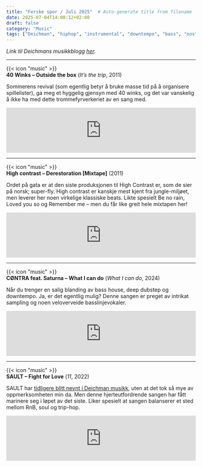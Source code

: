 ```yaml
---
title: "Ferske spor / Juli 2025"  # Auto-generate title from filename
date: 2025-07-04T14:00:12+02:00
draft: false
category: "Music" 
tags: ["Deichman", "hiphop", "instrumental", "downtempo", "bass", "nostalgi"]
---
```

_Link til Deichmans musikkblogg [her](https://musikk.deichman.no/2025/07/03/ferske-spor-uke-27-2025/#julian)._

***
{{< icon "music" >}} <br>
**40 Winks – Outside the box** (_It’s the trip_, 2011)

Sommerens revival (som egentlig betyr å bruke masse tid på å organisere spillelister), ga meg et hyggelig gjensyn med 40 winks, og det var vanskelig å ikke ha med dette trommefyrverkeriet av en sang med.

<iframe style="border: 0; width: 100%; height: 120px;" src="https://bandcamp.com/EmbeddedPlayer/album=1407248191/size=large/bgcol=333333/linkcol=2ebd35/tracklist=false/artwork=small/track=410334035/transparent=true/" seamless><a href="https://projectmooncircle.bandcamp.com/album/its-the-trip">It&#39;s The Trip by 40 Winks</a></iframe>

***
{{< icon "music" >}}<br> 
**High contrast – Derestoration [Mixtape]** (2011)

Ordet på gata er at den siste produksjonen til High Contrast er, som de sier på norsk; super-fly. High contrast er kanskje mest kjent fra jungle-miljøet, men leverer her noen virkelige klassiske beats. Likte spesielt Be no rain, Loved you so og Remember me – men du får like greit hele mixtapen her!

<iframe style="border: 0; width: 100%; height: 120px;" src="https://bandcamp.com/EmbeddedPlayer/album=4193277803/size=large/bgcol=333333/linkcol=2ebd35/tracklist=false/artwork=small/track=3744886222/transparent=true/" seamless><a href="https://highcontrast.bandcamp.com/album/derestoration">Derestoration by High Contrast</a></iframe>

***
{{< icon "music" >}} <br>
**CØNTRA feat. Saturna – What I can do** (_What I can do_, 2024)

Når du trenger en salig blanding av bass house, deep dubstep og downtempo. Ja, er det egentlig mulig? Denne sangen er preget av intrikat sampling og noen veloverveide basslinjevokaler.

<iframe style="border: 0; width: 100%; height: 120px;" src="https://bandcamp.com/EmbeddedPlayer/album=2521266036/size=large/bgcol=333333/linkcol=2ebd35/tracklist=false/artwork=small/track=2934789790/transparent=true/" seamless><a href="https://thegradientperspective.bandcamp.com/album/what-i-can-do-ep">What I Can Do EP by CØNTRA x Saturna</a></iframe>

***
{{< icon "music" >}} <br>
**SAULT – Fight for Love** (_11_, 2022)

SAULT har [tidligere blitt nevnt i Deichman musikk](https://musikk.deichman.no/2021/12/20/deichman-arets-album-2021/), uten at det tok så mye av oppmerksomheten min da. Men denne hjerteutfordrende sangen har fått marinere seg i løpet av det siste. Liker spesielt at sangen balanserer et sted mellom RnB, soul og trip-hop.

<iframe style="border: 0; width: 100%; height: 120px;" src="https://bandcamp.com/EmbeddedPlayer/album=3016107015/size=large/bgcol=333333/linkcol=2ebd35/tracklist=false/artwork=small/track=391461248/transparent=true/" seamless><a href="https://saultglobal.bandcamp.com/album/11">11 by SAULT</a></iframe>